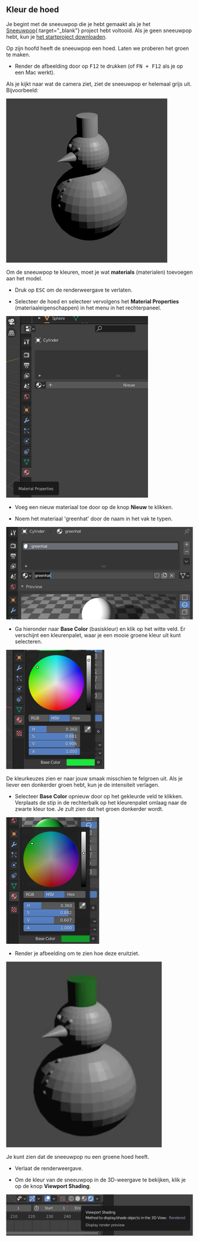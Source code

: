 ## Kleur de hoed

Je begint met de sneeuwpop die je hebt gemaakt als je het [Sneeuwpop](https://projects.raspberrypi.org/nl-NL/projects/blender-snowman){:target="_blank"} project hebt voltooid. Als je geen sneeuwpop hebt, kun je [het startproject downloaden](resources/snowman.blend).

Op zijn hoofd heeft de sneeuwpop een hoed. Laten we proberen het groen te maken.

+ Render de afbeelding door op <kbd>F12</kbd> te drukken (of <kbd>FN + F12</kbd> als je op een Mac werkt).

Als je kijkt naar wat de camera ziet, ziet de sneeuwpop er helemaal grijs uit. Bijvoorbeeld:

![Grijze sneeuwpop](images/blender-snowman.png)

Om de sneeuwpop te kleuren, moet je wat **materials** (materialen) toevoegen aan het model.

+ Druk op <kbd>ESC</kbd> om de renderweergave te verlaten.

+ Selecteer de hoed en selecteer vervolgens het **Material Properties** (materiaaleigenschappen) in het menu in het rechterpaneel.

![Selecteer het materiaaltabblad](images/material-icon-new.png)

+ Voeg een nieuw materiaal toe door op de knop **Nieuw** te klikken.

+ Noem het materiaal 'greenhat' door de naam in het vak te typen.

![Geef het materiaal een naam](images/blender-material-hat-name.png)

+ Ga hieronder naar **Base Color** (basiskleur) en klik op het witte veld. Er verschijnt een kleurenpalet, waar je een mooie groene kleur uit kunt selecteren.

![Selecteer groen](images/blender-material-hat-colour.png)

De kleurkeuzes zien er naar jouw smaak misschien te felgroen uit. Als je liever een donkerder groen hebt, kun je de intensiteit verlagen.

+ Selecteer **Base Color** opnieuw door op het gekleurde veld te klikken. Verplaats de stip in de rechterbalk op het kleurenpalet omlaag naar de zwarte kleur toe. Je zult zien dat het groen donkerder wordt.

![Donkere hoed](images/blender-material-hat-darker.png)

+ Render je afbeelding om te zien hoe deze eruitziet.

![Sneeuwpop met donkere hoed](images/blender-snowman-green-hat.png)

Je kunt zien dat de sneeuwpop nu een groene hoed heeft.

+ Verlaat de renderweergave.

+ Om de kleur van de sneeuwpop in de 3D-weergave te bekijken, klik je op de knop **Viewport Shading**.

![Viewport Shading-knop](images/viewport-shading.png)